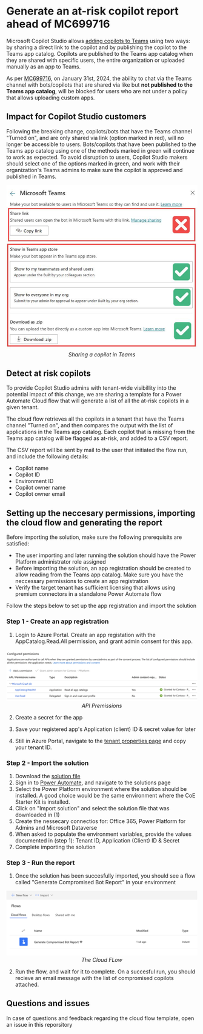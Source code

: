 # Generate an at-risk copilot report ahead of MC699716

Microsoft Copilot Studio allows [adding copilots to Teams](https://learn.microsoft.com/en-us/microsoft-copilot-studio/publication-add-bot-to-microsoft-teams) using two ways: by sharing a direct link to the copilot and by publishing the copilot to the Teams app catalog. Copilots are published to the Teams app catalog when they are shared with specific users, the entire organization or uploaded manually as an app to Teams. 

As per [MC699716](https://admin.microsoft.com/Adminportal/Home?#/MessageCenter/:/messages/MC699716), on January 31st, 2024, the ability to chat via the Teams channel with bots/copilots that are shared via like but **not published to the Teams app catalog**, will be blocked for users who are not under a policy that allows uploading custom apps.


## Impact for Copilot Studio customers

Following the breaking change, copilots/bots that have the Teams channel "Turned on", and are only shared via link (option marked in red), will no longer be accessible to users. Bots/copilots that have been published to the Teams app catalog using one of the methods marked in green will continue to work as expected. To avoid disruption to users, Copilot Studio makers should select one of the options marked in green, and work with their organization's Teams admins to make sure the copilot is approved and published in Teams.

<p align="center">
  <img src="./images/greenRedMethods.jpg" alt="Sharing a copilot in Teams">
  <br>
  <em>Sharing a copilot in Teams</em>
</p>


## Detect at risk copilots

To provide Copilot Studio admins with tenant-wide visibillity into the potential impact of this change, we are sharing a template for a Power Automate Cloud flow that will generate a list of all the at-risk copilots in a given tenant. 

The cloud flow retrieves all the copilots in a tenant that have the Teams channel "Turned on", and then compares the output with the list of applications in the Teams app catalog. Each copilot that is missing from the Teams app catalog will be flagged as at-risk, and added to a CSV report. 

The CSV report will be sent by mail to the user that initiated the flow run, and include the following details:

- Copilot name
- Copilot ID
- Environment ID
- Copilot owner name
- Copilot owner email


## Setting up the neccesary permissions, importing the cloud flow and generating the report

Before importing the solution, make sure the following prerequisits are satisfied:

- The user importing and later running the solution should have the Power Platform administrator role assigned
- Before importing the solution, an app registration should be created to allow reading from the Teams app catalog. Make sure you have the neccessary permissions to create an app registration
- Verify the target tenant has sufficient licensing that allows using premium connectors in a standalone Power Automate flow

Follow the steps below to set up the app registration and import the solution

### Step 1 - Create an app registration


1. Login to Azure Portal. Create an app registation with the AppCatalog.Read.All permission, and grant admin consent for this app.

<p align="center">
  <img src="./images/appRegistration.png" alt="API Permissions">
  <br>
  <em>API Premissions</em>
</p>

2. Create a secret for the app

3. Save your registered app's Application (client) ID & secret value for later

4. Still in Azure Portal, navigate to the [tenant properties page](https://portal.azure.com/#view/Microsoft_AAD_IAM/TenantProperties.ReactView) and copy your tenant ID.

### Step 2 - Import the solution

1. Download the [solution file](./CompromisedBotReport_1_0_0_5.zip) 
2. Sign in to [Power Automate](https://make.powerautomate.com/), and navigate to the solutions page
3. Select the Power Platform environment where the solution should be installed. A good choice would be the same environment where the CoE Starter Kit is installed. 
4. Click on "Import solution" and select the solution file that was downloaded in (1)
5. Create the nessecary connectios for: Office 365, Power Platform for Admins and Microsoft Dataverse
6. When asked to populate the environment variables, provide the values documented in (step 1): Tenant ID, Application (Client) ID & Secret
7. Complete importing the solution

### Step 3 - Run the report

1. Once the solution has been succesfully imported, you should see a flow called "Generate Compromised Bot Report" in your environment

<p align="center">
  <img src="./images/flow.png" alt="Compromised Bot Report">
  <br>
  <em>The Cloud FLow</em>
</p>

2. Run the flow, and wait for it to complete. On a succesful run, you should recieve an email message with the list of compromised copilots attached. 

## Questions and issues
In case of questions and feedback regarding the cloud flow template, open an issue in this reporsitory 
